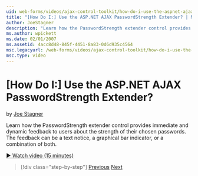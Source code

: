 ```yaml
---
uid: web-forms/videos/ajax-control-toolkit/how-do-i-use-the-aspnet-ajax-passwordstrength-extender
title: "[How Do I:] Use the ASP.NET AJAX PasswordStrength Extender? | Microsoft Docs"
author: JoeStagner
description: "Learn how the PasswordStrength extender control provides immediate and dynamic feedback to users about the strength of their chosen passwords. The feedback c..."
ms.author: wpickett
ms.date: 02/01/2007
ms.assetid: 4acc8d48-845f-4451-8a83-0d6d935c4564
msc.legacyurl: /web-forms/videos/ajax-control-toolkit/how-do-i-use-the-aspnet-ajax-passwordstrength-extender
msc.type: video
---
```

# [How Do I:] Use the ASP.NET AJAX PasswordStrength Extender?

by [Joe Stagner](https://github.com/JoeStagner)

Learn how the PasswordStrength extender control provides immediate and dynamic feedback to users about the strength of their chosen passwords. The feedback can be a text notice, a graphical bar indicator, or a combination of both.

[&#9654; Watch video (15 minutes)](https://channel9.msdn.com/Blogs/ASP-NET-Site-Videos/how-do-i-use-the-aspnet-ajax-passwordstrength-extender)

> [!div class="step-by-step"]
> [Previous](how-do-i-use-the-aspnet-ajax-dropshadow-extender.md)
> [Next](how-do-i-get-started-with-the-aspnet-ajax-animation-extender-control.md)

